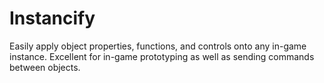# Instancify
Easily apply object properties, functions, and controls onto any in-game instance. Excellent for in-game prototyping as well as sending commands between objects.
